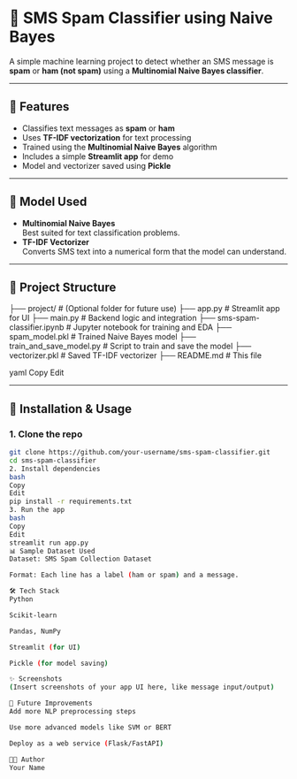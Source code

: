 # 📩 SMS Spam Classifier using Naive Bayes

A simple machine learning project to detect whether an SMS message is **spam** or **ham (not spam)** using a **Multinomial Naive Bayes classifier**.

---

## 🚀 Features
- Classifies text messages as **spam** or **ham**
- Uses **TF-IDF vectorization** for text processing
- Trained using the **Multinomial Naive Bayes** algorithm
- Includes a simple **Streamlit app** for demo
- Model and vectorizer saved using **Pickle**

---

## 🧠 Model Used
- **Multinomial Naive Bayes**  
  Best suited for text classification problems.
- **TF-IDF Vectorizer**  
  Converts SMS text into a numerical form that the model can understand.

---

## 📁 Project Structure

├── project/ # (Optional folder for future use)
├── app.py # Streamlit app for UI
├── main.py # Backend logic and integration
├── sms-spam-classifier.ipynb # Jupyter notebook for training and EDA
├── spam_model.pkl # Trained Naive Bayes model
├── train_and_save_model.py # Script to train and save the model
├── vectorizer.pkl # Saved TF-IDF vectorizer
├── README.md # This file

yaml
Copy
Edit

---

## 🧪 Installation & Usage

### 1. Clone the repo
```bash
git clone https://github.com/your-username/sms-spam-classifier.git
cd sms-spam-classifier
2. Install dependencies
bash
Copy
Edit
pip install -r requirements.txt
3. Run the app
bash
Copy
Edit
streamlit run app.py
📊 Sample Dataset Used
Dataset: SMS Spam Collection Dataset

Format: Each line has a label (ham or spam) and a message.

🛠 Tech Stack
Python

Scikit-learn

Pandas, NumPy

Streamlit (for UI)

Pickle (for model saving)

✨ Screenshots
(Insert screenshots of your app UI here, like message input/output)

🧠 Future Improvements
Add more NLP preprocessing steps

Use more advanced models like SVM or BERT

Deploy as a web service (Flask/FastAPI)

👨‍💻 Author
Your Name
